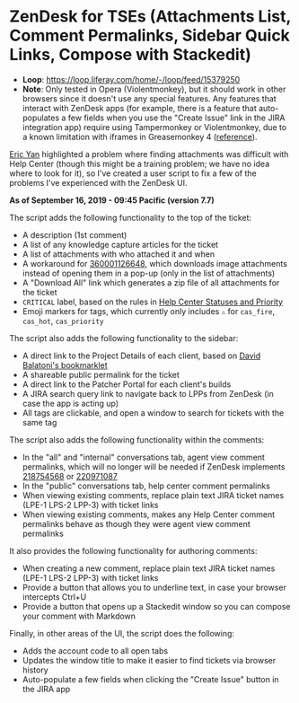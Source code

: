 # ZenDesk for TSEs (Attachments List, Comment Permalinks, Sidebar Quick Links, Compose with Stackedit)

* **Loop**: https://loop.liferay.com/home/-/loop/feed/15379250
* **Note**: Only tested in Opera (Violentmonkey), but it should work in other browsers since it doesn't use any special features. Any features that interact with ZenDesk apps (for example, there is a feature that auto-populates a few fields when you use the "Create Issue" link in the JIRA integration app) require using Tampermonkey or Violentmonkey, due to a known limitation with iframes in Greasemonkey 4 ([reference](https://github.com/greasemonkey/greasemonkey/issues/2574)).

[Eric Yan](https://loop.liferay.com/web/guest/home/-/loop/people/_eric.yan) highlighted a problem where finding attachments was difficult with Help Center (though this might be a training problem; we have no idea where to look for it), so I've created a user script to fix a few of the problems I've experienced with the ZenDesk UI.

**As of September 16, 2019 - 09:45 Pacific (version 7.7)**

The script adds the following functionality to the top of the ticket:

- A description (1st comment)
- A list of any knowledge capture articles for the ticket
- A list of attachments with who attached it and when
- A workaround for [360001126648](https://grow.liferay.com/share/issues/360001126648), which downloads image attachments instead of opening them in a pop-up (only in the list of attachments)
- A "Download All" link which generates a zip file of all attachments for the ticket
- `CRITICAL` label, based on the rules in [Help Center Statuses and Priority](https://grow.liferay.com/share/Help+Center+Statuses+and+Priorities)
- Emoji markers for tags, which currently only includes `⚠️` for `cas_fire`, `cas_hot`, `cas_priority`

The script also adds the following functionality to the sidebar:

- A direct link to the Project Details of each client, based on [David Balatoni's bookmarklet](https://loop.liferay.com/home/-/loop/feed/15055909)
- A shareable public permalink for the ticket
- A direct link to the Patcher Portal for each client's builds
- A JIRA search query link to navigate back to LPPs from ZenDesk (in case the app is acting up)
- All tags are clickable, and open a window to search for tickets with the same tag

The script also adds the following functionality within the comments:

- In the "all" and "internal" conversations tab, agent view comment permalinks, which will no longer will be needed if ZenDesk implements [218754568](https://support.zendesk.com/hc/en-us/community/posts/218754568-Permalinks-to-ZenDesk-comments) or [220971087](https://support.zendesk.com/hc/en-us/community/posts/220971087-Provide-a-way-to-add-deep-or-permanent-links-to-specific-comments-in-a-Ticket)
- In the "public" conversations tab, help center comment permalinks
- When viewing existing comments, replace plain text JIRA ticket names (LPE-1 LPS-2 LPP-3) with ticket links
- When viewing existing comments, makes any Help Center comment permalinks behave as though they were agent view comment permalinks

It also provides the following functionality for authoring comments:

- When creating a new comment, replace plain text JIRA ticket names (LPE-1 LPS-2 LPP-3) with ticket links
- Provide a button that allows you to underline text, in case your browser intercepts Ctrl+U
- Provide a button that opens up a Stackedit window so you can compose your comment with Markdown

Finally, in other areas of the UI, the script does the following:

- Adds the account code to all open tabs
- Updates the window title to make it easier to find tickets via browser history
- Auto-populate a few fields when clicking the "Create Issue" button in the JIRA app